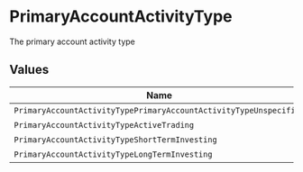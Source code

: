 # PrimaryAccountActivityType

The primary account activity type


## Values

| Name                                                              | Value                                                             |
| ----------------------------------------------------------------- | ----------------------------------------------------------------- |
| `PrimaryAccountActivityTypePrimaryAccountActivityTypeUnspecified` | PRIMARY_ACCOUNT_ACTIVITY_TYPE_UNSPECIFIED                         |
| `PrimaryAccountActivityTypeActiveTrading`                         | ACTIVE_TRADING                                                    |
| `PrimaryAccountActivityTypeShortTermInvesting`                    | SHORT_TERM_INVESTING                                              |
| `PrimaryAccountActivityTypeLongTermInvesting`                     | LONG_TERM_INVESTING                                               |